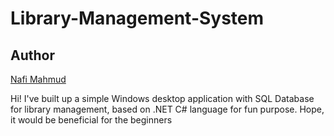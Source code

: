 # Library-Management-System

## Author 
[Nafi Mahmud][author]

[author]: https://sourcecodebd.github.io/nafi.com/
Hi! I've built up a simple Windows desktop application with SQL Database for library management, based on .NET C# language for fun purpose. Hope, it would be beneficial for the beginners
